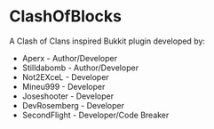 ClashOfBlocks
=============
A Clash of Clans inspired Bukkit plugin developed by:
* Aperx - Author/Developer
* Stilldabomb - Author/Developer
* Not2EXceL - Developer
* Mineu999 - Developer
* Joseshooter - Developer
* DevRosemberg - Developer
* SecondFlight - Developer/Code Breaker
